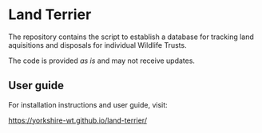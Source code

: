 # Land Terrier

The repository contains the script to establish a database for tracking land aquisitions and disposals for individual Wildlife Trusts.

The code is provided *as is* and may not receive updates.

## User guide
For installation instructions and user guide, visit:

https://yorkshire-wt.github.io/land-terrier/

